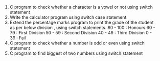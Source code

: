1) C program to check whether a character is a vowel or not using switch statement
2) Write the calculator program using switch case statement.
3) Extend the percentage marks program to print the grade of the student as per below division , using switch statements.
80 - 100        : Honours
60 - 79         : First Division
50 - 59         : Second Division
40 - 49         : Third Division
0 - 39          : Fail
4) C program to check whether a number is odd or even using switch statement
5) C program to find biggest of two numbers using switch statement

